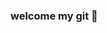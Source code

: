 ### welcome my git 👋

<!--
**Nutcracker5286/Nutcracker5286** is a ✨ _special_ ✨ repository because its `README.md` (this file) appears on your GitHub profile.

Here are some ideas to get you started:

**고기가 제일 좋아~**

- 🔭 I’m currently working on ...
- 🌱 I’m currently learning ...
- 👯 I’m looking to collaborate on ...
- 🤔 I’m looking for help with ...
- 💬 Ask me about ...
- 📫 How to reach me: ...
- 😄 Pronouns: ...
- ⚡ Fun fact: ...
-->
